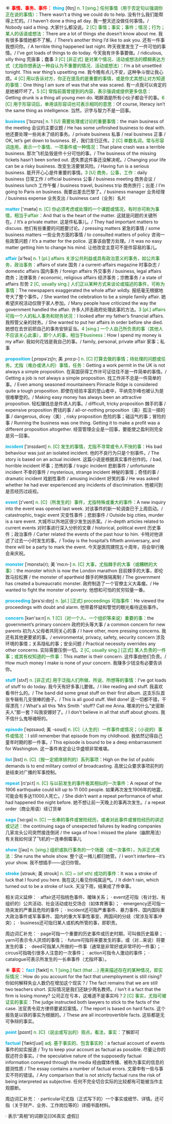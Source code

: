 ☀ <font color="red">**事情、事务、事件：**</font>
<font color="sky blue">**thing**</font> [θɪŋ] 
<font color="rgb(227, 108, 9)">n. 1 [sing.] 任何事情（用于否定句以强调你正在说的事情）：</font>There wasn’t a thing we could do to help. 没有什么我们能帮得上忙的。/ I haven’t done a thing all day. 我一整天还没做任何事情。/ Nobody said a thing. 大家什么都没说。<font color="rgb(227, 108, 9)">2 [C] 事情；事实；事件；情况；行为；某人的话语或想法：</font>There are a lot of things she doesn’t know about me. 我有很多事情她都不了解。/ There’s another thing I’d like to ask you. 还有一件事我想问你。/ A terrible thing happened last night. 昨天夜里发生了一件可怕的事情。/ I’ve got loads of things to do today. 今天我有许多事要做。/ ridiculous, silly thing 荒唐事；蠢事 <font color="rgb(227, 108, 9)">3 [C] [非正式] 是对某个情况、活动或想法的模糊表达方式（尤指你想表达一种自认为不重要的情况、活动或想法）：</font>I’m a bit unsettled tonight. This war thing’s upsetting me. 我今晚有点儿不安，这种争斗很让我心烦。<font color="rgb(227, 108, 9)">4 [C] 用以告诉对方，你正在提及的是重要的事情，或是你尤其想让对方知道的事情：</font>One thing I am sure of was that she was scared. 有一点我可以肯定的是她被吓坏了。<font color="rgb(227, 108, 9)">5 [C] 常指前面曾提到的内容，表示强调或提供更多信息：</font>Getting drunk is a thing all young men do. 喝醉酒是所有小伙子都会干的事。<font color="rgb(227, 108, 9)">6 [C] 用于形容词后，单用该形容词也可表示相同的意思：</font>Of course, literacy isn’t the same thing as intelligence. 当然，识字与智力不是一回事。

<font color="sky blue">**business**</font> ['bɪznɪs] 
<font color="rgb(227, 108, 9)">n. 1 [U] 需要处理或讨论的重要事情：</font>the main business of the meeting 会议的主要议题 / He has some unfinished business to deal with. 他还要处理一些尚未了结的事务。/ private business 私事 / real business 正事 / OK, let’s get down to business. 好，我们言归正传。<font color="rgb(227, 108, 9)">2 [C] 单数名词，常与形容词连用，表示一个事情、一项事件或一种情况：</font>That plane crash was a terrible business. 那次飞机坠毁是件十分可怕的事。/ The business of the missing tickets hasn’t been sorted out. 遗失票这件事还没解决呢。/ Changing your life can be a risky business. 改变生活要冒风险。/ Having fun is a serious business. 能开开心心是件重要的事情。<font color="rgb(227, 108, 9)">3 [U] 商务，公事，工作：</font>daily business 日常工作 / official business 公事 / business meeting 商务会议 / business lunch 工作午餐 / business travel, business trip 商务旅行；出差 / I’m going to Paris on business. 我要出差去巴黎了。/ business manager 业务经理 / business expense 业务支出 / business card（业务）名片

<font color="sky blue">**matter**</font> ['mætə] 
<font color="rgb(227, 108, 9)">n. [C] 你必须考虑或处理的一个课题或情况，有时亦可称为事情，相当于affair：</font>And that is the heart of the matter. 这就是问题的关键所在。/ It’s a private matter. 这是件私事儿。/ They had important matters to discuss. 他们有些重要的问题要讨论。/ pressing matters 紧急的事情 / some business matters 一些业务方面的事情 / to consulted matters of policy 咨询一些政策问题 / It’s a matter for the police. 这事该由警方处理。/ It was no easy matter getting him to change his mind. 让他改变主意可不是件容易的事儿。

<font color="sky blue">**affair**</font> [ə'feə] 
<font color="rgb(227, 108, 9)">n. 1 [pl.] affairs 关涉公共利益或具有政治意义的事务，如公共事务，政治事务：</font>affairs of state 国务 / a current-affairs magazine 时事杂志 / domestic affairs 国内事务 / foreign affairs 外交事务 / business, legal affairs 商务；法律事务 / economic, religious affairs 经济事务；宗教事务 / a state of affairs 形势 <font color="rgb(227, 108, 9)">2 [C, usually sing.] 人们正以某种方式来谈论或描述的事件，可称为事情：</font>The newspapers exaggerated the whole affair wildly. 报纸毫无根据地夸大了整个事件。/ She wanted the celebration to be a simple family affair. 她希望庆祝活动仅限于家人参加。/ Many people have criticized the way the government handled the affair. 许多人抨击政府处理此事的方法。<font color="rgb(227, 108, 9)">3 [pl.] affairs 可指一个人的私人事务和财务状况：</font>I looked after my father’s financial affairs. 我照管父亲的财务。/ She wanted to put her affairs in order before she died. 她想在去世前把自己的事务安排妥当。<font color="rgb(227, 108, 9)">4 [sing.] 一个人自己所负责的事（其他人不应该关心此事），即个人的事，相当于business：</font>How I spend my money is my affair. 我如何花钱是我自己的事。/ family, personal, private affair 家事；私事
           
<font color="sky blue">**proposition**</font> [ˌprɒpəˈzɪʃn; 美 ˌprɑ:p-]
<font color="rgb(227, 108, 9)">n. [C] 打算去做的事情；待处理的问题或任务。尤指（难办或诱人的）事情，任务：</font>Getting a work permit in the UK is not always a simple proposition. 在英国获得工作许可证往往不是一件简单的事情。/ Getting a job is not always a simple proposition. 找工作并不总是一件简单的事。/ Even among seasoned mountaineers Pinnacle Ridge is considered quite a tough proposition. 即使在经验丰富的登山者中，平纳克尔峰也被认为是很难攀登的。/ Making easy money has always been an attractive proposition. 轻松赚钱总是件诱人的事。/ difficult, tricky proposition 棘手的事 / expensive proposition 费钱的事 / all-or-nothing proposition（美）孤注一掷的事 / dangerous, dicey（美）, risky proposition 危险的事；碰运气的事；冒险的事 / Running the business was one thing. Getting it to make a profit was a different proposition altogether. 经营管理企业是一回事，要能使之盈利则完全是另一回事。

<font color="sky blue">**incident**</font> ['ɪnsɪdənt] 
<font color="rgb(227, 108, 9)">n. [C] 发生的事情，尤指不寻常或令人不快的事：</font>His bad behaviour was just an isolated incident. 他的不良行为只是个别事件。/ The story is based on an actual incident. 这篇小说是根据真实事件创作的。/ bad, horrible incident 坏事；恐怖的事 / tragic incident 悲剧事件 / unfortunate incident 不幸的事件 / mysterious, strange incident 神秘的事情；奇怪的事 / dramatic incident 戏剧性事件 / amusing incident 好笑的事 / He was asked whether he had ever experienced any incidents of discrimination. 他被问到是否经历过歧视。

<font color="sky blue">**event**</font> [ɪ'vent] 
<font color="rgb(227, 108, 9)">n. [C]（所发生的）事件，尤指特殊或重大的事件：</font>A new inquiry into the event was opened last week. 对该事件的新一轮调查已于上周启动。/ catastrophic, tragic event 灾变性事件；悲剧事件 / Outside big cities, murder is a rare event. 大城市以外地区很少发生凶杀案。/ in-depth articles related to current events 对时事进行深入分析的文章 / historical, political event 历史事件；政治事件 / Carter related the events of the past hour to him. 卡特对他讲述了过去一小时发生的事。/ Today is the hospital’s fiftieth anniversary, and there will be a party to mark the event. 今天是医院建院五十周年，将会举行晚会来庆祝。
                      
<font color="sky blue">**monster**</font> [ˈmɒnstə(r); 美 ˈmɑ:n-]
<font color="rgb(227, 108, 9)">n. [C] 大事，尤指棘手的大事（或糟糕的大事）：</font>the monster which is now the London marathon 目前棘手的大事，即伦敦马拉松赛 / the monster of apartheid 棘手的种族隔离制 / The government has created a bureaucratic monster. 政府制造了一个官僚主义大毒瘤。/ He wanted to fight the monster of poverty. 他想和可怕的贫穷较量一番。
 
<font color="sky blue">**proceeding**</font> [prəˈsi:dɪŋ]
<font color="rgb(227, 108, 9)">n. [pl.] [正式] proceedings 可指事件：</font>He viewed the proceedings with doubt and alarm. 他带着怀疑和警觉的眼光看待这些事件。

<font color="sky blue">**concern**</font> [kən'sə:n] 
<font color="rgb(227, 108, 9)">n. 1 [C]（对一个人、一个组织等来说）重要的事：</font>the government’s primary concern 政府的头等大事 / a common concern for new parents 初为人父母者共同关心的事 / I have other, more pressing concerns. 我还有其他更要紧的事。/ environmental, privacy, safety, security concern 涉及环境的事情；关系隐私的事；安全问题 / Practical necessity overrides any other concerns. 实际需要压倒一切。<font color="rgb(227, 108, 9)">2 [C, usually sing.] [正式] 某人负责的一件事；或其有权知道的一件事：</font>This matter is their concern. 这件事由他们负责。/ How much money I make is none of your concern. 我赚多少钱没有必要告诉你。
           
<font color="sky blue">**stuff**</font> [stʌf]
<font color="rgb(227, 108, 9)">n. [非正式] 用于泛指人们所做、所说、所想等的事情：</font>I've got loads of stuff to do today. 我今天有好多事儿要做。/ I like reading and stuff. 我喜欢看书什么的。/ The band did some great stuff on their first album. 这支乐队首张专辑有几支很棒的曲子。/ This is all good stuff. Well done! 这一切都不错，干得漂亮！/ What's all this ‘Mrs Smith ’ stuff? Call me Anna. 哪来的什么“史密斯夫人”那一套？叫我安娜好了。/ I don't believe in all that stuff about ghosts. 我不信什么鬼呀魂呀的。
           
<font color="sky blue">**episode**</font> [ˈepɪsəʊd; 美 -soʊd]
<font color="rgb(227, 108, 9)">n. [C]（人生的）一件事件或情况；（小说的）事件或情况：</font>I still remember that episode from my childhood. 我依然记得自己童年时期的那一件事。/ This episode is bound to be a deep embarrassment for Washington. 这一事件肯定会让华盛顿非常难堪。

<font color="sky blue">**list**</font> [lɪst] 
<font color="rgb(227, 108, 9)">n. [C]（按一定顺序排列的）系列事项：</font>High on the list of public demands is to end military control of broadcasting. 高居公众要求事项前列的是结束对广播的军事控制。

<font color="sky blue">**repeat**</font> [rɪ'pi:t] 
<font color="rgb(227, 108, 9)">n. [C] 与以前发生的事件极其相似的一次事件：</font>A repeat of the 1906 earthquake could kill up to 11 000 people. 如果再次发生1906年的地震，可能会有多达11000人死亡。/ She didn’t want a repeat performance of what had happened the night before. 她不想让前一天晚上的事再次发生。/ a repeat order（商业用语）续订货单
           
<font color="sky blue">**saga**</font> [ˈsɑ:gə]
<font color="rgb(227, 108, 9)">n. [C] 一长串的事件或冒险经历，或者对此事件或冒险经历的讲述或记述：</font>the continuing saga of unexpected failures by leading companies 几家龙头公司突然接连倒闭 / the saga of how I missed the plane（幽默用法）有关我如何误了飞机的一连串倒霉事儿

<font color="sky blue">**show**</font> [ʃəʊ] 
<font color="rgb(227, 108, 9)">n. [sing.] 组织或执行事务的一个场面（或一次事件），为非正式用法：</font>She runs the whole show. 整个这一摊儿都归她管。/ I won’t interfere--it’s your show. 我不想插手——这归你管。
           
<font color="sky blue">**stroke**</font> [strəʊk; 美 stroʊk]
<font color="rgb(227, 108, 9)">n. [C] ~ (of sth) 成功的事件：</font>It was a stroke of luck that I found you here. 我在这儿看见你纯属运气。/ It didn't rain, which turned out to be a stroke of luck. 天没下雨，结果成了件幸事。

相关词义延伸：
· affair还可指桃色事件、暧昧关系；
· event还可指（有计划、有组织的）公共活动、社会活动或社交场合（如体育赛事）；
· emergency还可指一场突发的严重且危险的事件；
· incident还可指严重事件、暴力事件、国内国际重大政治事件或军事事件、国内的重大军事性事变、两国间的分歧（常涉及军事冲突）；
· business还可指归某人或机构所管的事，即职责。

周边词汇补充：
· page可指一个重要的历史事件或历史时期，可叫做历史篇章；
· yarn可表示令人厌烦的事情；
· future可指将来要发生的事，或（对…来说）将要发生的事；
· deed可指某人所做的一件事（通常是非常好或非常坏的一件事）；
· circus可指吸引很多人注意的一次事件；
· action可指令人激动的事件；
· catalogue可表示所发生的一长串事件（尤指坏事）。

☀ <font color="red">**事实：**</font>
<font color="sky blue">**fact**</font> [fækt] 
<font color="rgb(227, 108, 9)">n. 1 [sing.] fact (that ...) 用来描述存在的某种情况，即实际情况：</font>How do you account for the fact that unemployment is still rising? 你如何解释失业人数仍在增加这个现实？/ The fact remains that we are still two teachers short. 实际情况是我们还缺少两名教师。/ Isn’t it a fact that the firm is losing money? 公司正在亏本，这难道不是事实吗？<font color="rgb(227, 108, 9)">2 [C] 事实，尤指可被证实的事实：</font>The judge instructed both lawyers to stick to the facts of the case. 法官责令双方律师要紧扣案情。/ The report is based on hard facts. 这个报告是以铁的事实为根据的。/ These are all incontrovertible facts. 这些都是无可争辩的事实。

<font color="sky blue">**point**</font> [pɒɪnt] 
<font color="rgb(227, 108, 9)">n. [C]（说出或写出的）观点，看法，事实：</font>了解即可
           
<font color="sky blue">**factual**</font> [ˈfæktʃuəl]
<font color="rgb(227, 108, 9)">adj. 基于事实的、包含事实的：</font>a factual account of events 事件的如实报道 / Try to keep your account as factual as possible. 尽量让你的叙述符合事实。/ the speculative nature of the supposedly factual information conveyed through the media 经由媒体传播、被称为事实的信息的臆测性质 / The essay contains a number of factual errors. 文章中有一些与事实不符的错误。/ Any comparison that is not strictly factual runs the risk of being interpreted as subjective. 任何不完全切合实际的比较都有可能被当作主观臆断。

周边词汇补充：
· particular可尤指（正式写下的）一个事实或细节、详情。还可指（关于财产、业务、工作岗位等的）详细书面材料。

· 表示“真相”的词群见[[06真实 虚假]]
